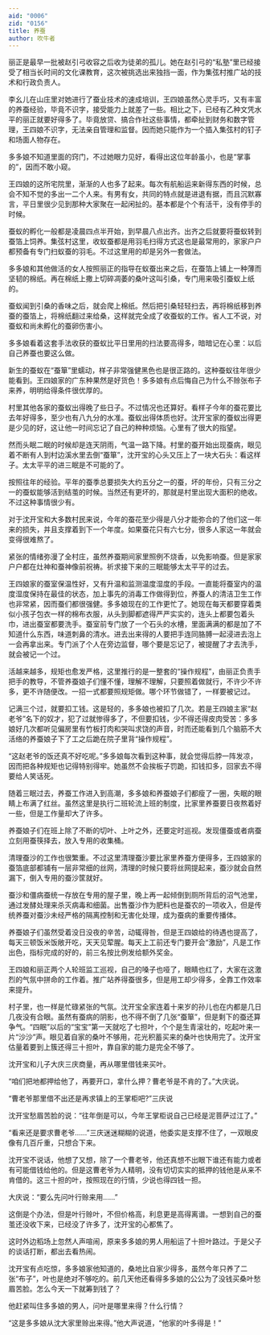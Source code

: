 ```yaml
---
aid: "0006"
zid: "0156"
title: 养蚕
author: 吹牛者
---
```


丽正是最早一批被赵引弓收容之后收为徒弟的孤儿。她在赵引弓的“私塾”里已经接受了相当长时间的文化课教育，这次被挑选出来独挡一面，作为集弦村推广站的技术和行政负责人。

李幺儿在山庄里对她进行了蚕业技术的速成培训，王四娘虽然心灵手巧，又有丰富的养蚕经验，毕竟不识字，接受能力上就差了一些。相比之下，已经有乙种文凭水平的丽正就要好得多了。毕竟放贷、搞合作社这些事情，都牵扯到财务和数字管理，王四娘不识字，无法亲自管理和监督。因而她只能作为一个插入集弦村的钉子和场面人物存在。

多多娘不知道里面的窍门，不过她眼力见好，看得出这位年龄虽小，也是“掌事的”，因而不敢小窥。

王四娘的这所宅院里，渐渐的人也多了起来。每次有航船运来新得东西的时候，总会不知不觉的多出一二个人来。有男有女，共同的特点就是进退有据，而且沉默寡言，平日里很少见到那种大家聚在一起闲扯的。基本都是个个有活干，没有停手的时候。

蚕蚁的孵化一般都是凌晨四点半开始，到早晨八点出齐。出齐之后就要将蚕蚁转到蚕箔上饲养。集弦村这里，收蚁蚕都是用羽毛扫得方式这也是最常用的，家家户户都预备有专门扫蚁蚕的羽毛。不过这里用的却是另外一套做法。

多多娘和其他做活的女人按照丽正的指导在蚁蚕出来之后，在蚕箔上铺上一种薄而坚韧的棉纸。再在棉纸上撒上切碎凋萎的桑叶这叫引桑，专门用来吸引蚕蚁上纸的。

蚕蚁闻到引桑的香味之后，就会爬上棉纸。然后把引桑轻轻扫去，再将棉纸移到养蚕的蚕箔上，将棉纸翻过来给桑，这样就完全成了收蚕蚁的工作。省人工不说，对蚕蚁和尚未孵化的蚕卵伤害小。

多多娘看着这套手法收获的蚕蚁比平日里用的扫法要高得多，暗暗记在心里：以后自己养蚕也要这么做。

新生的蚕蚁在“蚕箪”里蠕动，样子非常强健黑色也是很正路的。这种蚕蚁往年很少能看到。王四娘家的广东种果然是好货色！多多娘有点后悔自己为什么不赊张布子来养，明明给得条件很优厚的。

村里其他各家的蚕蚁出得晚了些日子。不过情况也还算好。看样子今年的蚕花要比去年好得多，至少也有八九分的水准。蚕蚁出得体质也好。沈开宝家的蚕蚁出得更是少见的好，这让他一时间忘记了自己的种种烦恼。心里有了很大的指望。

然而头眠二眠的时候却是连天阴雨，气温一路下降。村里的蚕开始出现蚕病，眼见着不断有人到村边溪水里去倒“蚕箪”，沈开宝的心头又压上了一块大石头：看这样子。太太平平的进三眠是不可能的了。

按照往年的经验。平年的蚕季总要损失大约五分之一的蚕，坏的年份，只有三分之一的蚕蚁能够活到结茧的时候。当然还有更坏的，那就是村里出现大面积的绝收。不过这种事情很少有。

对于沈开宝和大多数村民来说，今年的蚕花至少得是八分才能弥合的了他们这一年来的损失，并且支撑着到下一个年度。如果蚕花只有六七分，很多人家这一年就会变得很难熬了。

紧张的情绪弥漫了全村庄，虽然养蚕期间家里照例不烧香，以免影响蚕。但是家家户户都在灶神和蚕神像前祝祷。祈求接下来的三眠能够太太平平的过去。

王四娘家的蚕室保温性好，又有升温和监测温度湿度的手段。一直能将蚕室内的温度湿度保持在最佳的状态，加上事先的消毒工作做得到位，养蚕人的清洁卫生工作也非常紧，因而蚕们都很强健。多多娘现在的工作更忙了。她现在每天都要穿着类似小孩子包衣一样的棉布衣服，从头到脚都遮得严严实实的，连头上都要包着头巾，进出蚕室都要洗手。蚕室前专门放了一个石头的水槽，里面满满的都是加了不知道什么东西，味道刺鼻的清水。进去出来得的人要把手连同胳膊一起浸进去泡上一会再拿出来。专门派了个人在旁边监督，哪个要是忘记了，被提醒了才去洗手，就会被记一个过。

活越来越多，规矩也愈发严格，这里推行的是一整套的“操作规程”，由丽正负责手把手的教导，不管养蚕娘子们懂不懂，理解不理解，只要照着做就行，不许少不许多，更不许随便改。一招一式都要照规矩做。哪个环节做错了，一样要被记过。

记满三个过，就要扣工钱。这是轻的，多多娘也被扣了几次。若是王四娘主家“赵老爷”名下的奴才，犯了过就惨得多了，不但要扣钱，少不得还得皮肉受苦：多多娘好几次都听见偏房里有竹板打肉和哭叫求饶的声音，时而还能看到几个脑筋不大活络的养蚕娘子下了工之后跪在院子里背“操作规程”。

“这赵老爷的饭还真不好吃呢。”多多娘每次看到这种事，就会觉得后脖一阵发凉，因而把各种规矩也记得特别得牢。她虽然不会挨板子罚跪，扣钱扣多，回家去不得要给人笑话死。

随着三眠过去，养蚕工作进入到高潮，多多娘和养蚕娘子们都瘦了一圈，失眠的眼睛上布满了红丝。虽然这里是执行二班轮流上班的制度，比家里养蚕要日夜熬着好一些，但是工作量却大了许多。

养蚕娘子们在班上除了不断的切叶、上叶之外，还要定时巡视。发现僵蚕或者病蚕立刻用蚕筷择去，放入专用的收集桶。

清理蚕沙的工作也很繁重。不过这里清理蚕沙要比家里养蚕方便得多，王四娘家的蚕箔底部都铺有一层非常细的丝网，清理的时候只要将丝网提起来，蚕沙就会自然漏下，倒入专用的蚕沙筐就好。

蚕沙和僵病蚕统一存放在专用的屋子里，晚上再一起倾倒到厕所背后的沼气池里，通过发酵处理来杀灭病毒和细菌。出售蚕沙作为肥料也是蚕农的一项收入，但是传统养蚕对蚕沙未经严格的隔离控制和无害化处理，成为蚕病的重要传播体。

养蚕娘子们虽然受着没日没夜的辛苦，动辄得咎，但是王四娘给的待遇也提高了，每天三顿饭米饭敞开吃，天天见荤腥。每天上工前还专门要开会“激励”，凡是工作出色，指标完成的好的，前三名按比例发给额外奖金。

王四娘和丽正两个人轮班监工巡视，自己的嗓子也哑了，眼睛也红了，大家在这激烈的气氛中拼命的工作着。推广站养得蚕很多，但是用工却少得多，全靠工作效率来提升。

村子里，也一样是忙碌紧张的气氛。沈开宝全家连着十来岁的孙儿也在内都是几日几夜没有合眼。虽然有蚕病的阴影，也不得不倒了几张“蚕箪”，但是剩下的蚕还算争气。“四眠”以后的“宝宝”第一天就吃了七担叶，个个是生青滚壮的，吃起叶来一片“沙沙”声。眼见着自家的桑叶不够用，花光积蓄买来的桑叶也快用完了。沈开宝估量着要到上簇还得三十担叶，靠自家的能力是完全不够了。

沈开宝和儿子大庆三庆商量，再从哪里借钱来买叶。

“咱们把地都押给他了，再要开口，拿什么押？曹老爷是不肯的了。”大庆说。

“曹老爷那里借不出还是再求镇上的王掌柜吧?”三庆说

沈开宝愁眉苦脸的说：“往年倒是可以，今年王掌柜说自己已经是泥菩萨过江了。”

“看来还是要求曹老爷……”三庆迷迷糊糊的说道，他委实是支撑不住了，一双眼皮像有几百斤重，只想合下来。

沈开宝不说话，他想了又想，除了一个曹老爷，他还真想不出眼下谁还有能力或者有可能借钱给他的。但是这曹老爷为人精明，没有切切实实的抵押的钱他是从来不肯借的。这三十担的叶，按照现在的行情，少说也得四钱一担。

大庆说：“要么先问叶行赊来用……”

这倒是个办法，但是叶行赊叶，不但价格高，利息更是高得离谱。一想到自己的蚕茧还没收下来，已经没了许多了，沈开宝的心都焦了。

这时外边稻场上忽然人声喧闹，原来多多娘的男人用船运了十担叶路过。于是父子的谈话打断，都出去看热闹。

沈开宝有点吃惊，多多娘家他知道的，桑地比自家少得多，虽然今年只养了二张“布子”，叶也是绝对不够吃的。前几天他还看得多多娘的公公为了没钱买桑叶愁眉苦脸。怎么今天一下就筹到钱了？

他赶紧叫住多多娘的男人，问叶是哪里来得？什么行情？

“这是多多娘从沈大家里赊出来得。”他大声说道，“他家的叶多得是！”
